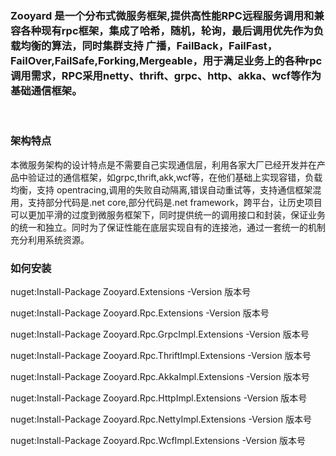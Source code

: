 ### Zooyard 是一个分布式微服务框架,提供高性能RPC远程服务调用和兼容各种现有rpc框架，集成了哈希，随机，轮询，最后调用优先作为负载均衡的算法，同时集群支持 广播，FailBack，FailFast，FailOver,FailSafe,Forking,Mergeable，用于满足业务上的各种rpc调用需求，RPC采用netty、thrift、grpc、http、akka、wcf等作为基础通信框架。

<br />

### 架构特点
本微服务架构的设计特点是不需要自己实现通信层，利用各家大厂已经开发并在产品中验证过的通信框架，如grpc,thrift,akk,wcf等，在他们基础上实现容错，负载均衡，支持 opentracing,调用的失败自动隔离,错误自动重试等，支持通信框架混用，支持部分代码是.net core,部分代码是.net framework，跨平台，让历史项目可以更加平滑的过度到微服务框架下，同时提供统一的调用接口和封装，保证业务的统一和独立。同时为了保证性能在底层实现自有的连接池，通过一套统一的机制充分利用系统资源。


### 如何安装

nuget:Install-Package Zooyard.Extensions -Version  版本号

nuget:Install-Package Zooyard.Rpc.Extensions -Version  版本号

nuget:Install-Package Zooyard.Rpc.GrpcImpl.Extensions -Version  版本号

nuget:Install-Package Zooyard.Rpc.ThriftImpl.Extensions -Version  版本号

nuget:Install-Package Zooyard.Rpc.AkkaImpl.Extensions -Version  版本号

nuget:Install-Package Zooyard.Rpc.HttpImpl.Extensions -Version  版本号

nuget:Install-Package Zooyard.Rpc.NettyImpl.Extensions -Version  版本号

nuget:Install-Package Zooyard.Rpc.WcfImpl.Extensions -Version  版本号

